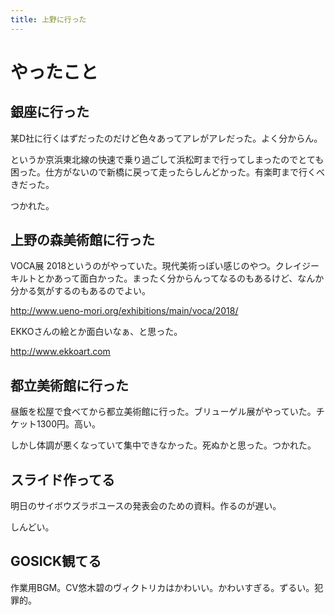 ```yaml
---
title: 上野に行った
---
```


# やったこと

## 銀座に行った

某D社に行くはずだったのだけど色々あってアレがアレだった。よく分からん。

というか京浜東北線の快速で乗り過ごして浜松町まで行ってしまったのでとても困った。仕方がないので新橋に戻って走ったらしんどかった。有楽町まで行くべきだった。

つかれた。

## 上野の森美術館に行った

VOCA展 2018というのがやっていた。現代美術っぽい感じのやつ。クレイジーキルトとかあって面白かった。まったく分からんってなるのもあるけど、なんか分かる気がするのもあるのでよい。

http://www.ueno-mori.org/exhibitions/main/voca/2018/

EKKOさんの絵とか面白いなぁ、と思った。

http://www.ekkoart.com

## 都立美術館に行った

昼飯を松屋で食べてから都立美術館に行った。ブリューゲル展がやっていた。チケット1300円。高い。

しかし体調が悪くなっていて集中できなかった。死ぬかと思った。つかれた。

## スライド作ってる

明日のサイボウズラボユースの発表会のための資料。作るのが遅い。

しんどい。

## GOSICK観てる

作業用BGM。CV悠木碧のヴィクトリカはかわいい。かわいすぎる。ずるい。犯罪的。
